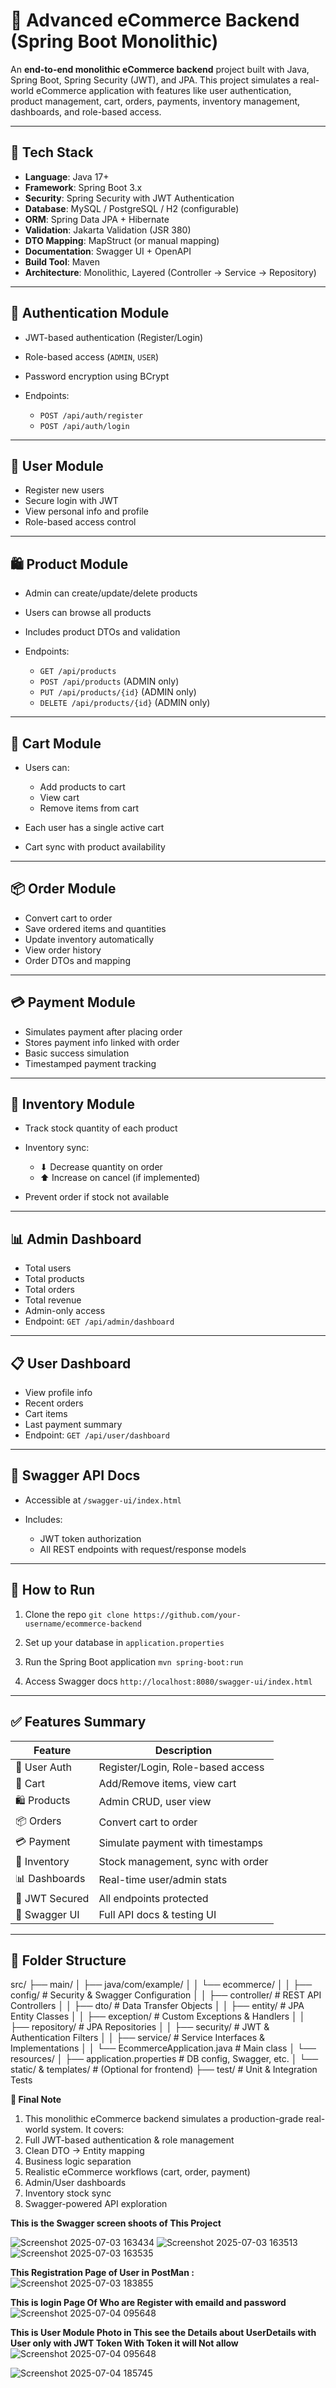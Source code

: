 # 🛒 Advanced eCommerce Backend (Spring Boot Monolithic)

An **end-to-end monolithic eCommerce backend** project built with Java, Spring Boot, Spring Security (JWT), and JPA. This project simulates a real-world eCommerce application with features like user authentication, product management, cart, orders, payments, inventory management, dashboards, and role-based access.

---

## 🔧 Tech Stack

* **Language**: Java 17+
* **Framework**: Spring Boot 3.x
* **Security**: Spring Security with JWT Authentication
* **Database**: MySQL / PostgreSQL / H2 (configurable)
* **ORM**: Spring Data JPA + Hibernate
* **Validation**: Jakarta Validation (JSR 380)
* **DTO Mapping**: MapStruct (or manual mapping)
* **Documentation**: Swagger UI + OpenAPI
* **Build Tool**: Maven
* **Architecture**: Monolithic, Layered (Controller → Service → Repository)

---

## 🔐 Authentication Module

* JWT-based authentication (Register/Login)
* Role-based access (`ADMIN`, `USER`)
* Password encryption using BCrypt
* Endpoints:

  * `POST /api/auth/register`
  * `POST /api/auth/login`

---

## 👤 User Module

* Register new users
* Secure login with JWT
* View personal info and profile
* Role-based access control

---

## 🛍️ Product Module

* Admin can create/update/delete products
* Users can browse all products
* Includes product DTOs and validation
* Endpoints:

  * `GET /api/products`
  * `POST /api/products` (ADMIN only)
  * `PUT /api/products/{id}` (ADMIN only)
  * `DELETE /api/products/{id}` (ADMIN only)

---

## 🛒 Cart Module

* Users can:

  * Add products to cart
  * View cart
  * Remove items from cart
* Each user has a single active cart
* Cart sync with product availability

---

## 📦 Order Module

* Convert cart to order
* Save ordered items and quantities
* Update inventory automatically
* View order history
* Order DTOs and mapping

---

## 💳 Payment Module

* Simulates payment after placing order
* Stores payment info linked with order
* Basic success simulation
* Timestamped payment tracking

---

## 🧮 Inventory Module

* Track stock quantity of each product
* Inventory sync:

  * ⬇ Decrease quantity on order
  * ⬆ Increase on cancel (if implemented)
* Prevent order if stock not available

---

## 📊 Admin Dashboard

* Total users
* Total products
* Total orders
* Total revenue
* Admin-only access
* Endpoint: `GET /api/admin/dashboard`

---

## 📋 User Dashboard

* View profile info
* Recent orders
* Cart items
* Last payment summary
* Endpoint: `GET /api/user/dashboard`

---

## 🧾 Swagger API Docs

* Accessible at `/swagger-ui/index.html`
* Includes:

  * JWT token authorization
  * All REST endpoints with request/response models

---

## 🚀 How to Run

1. Clone the repo
   `git clone https://github.com/your-username/ecommerce-backend`

2. Set up your database in `application.properties`

3. Run the Spring Boot application
   `mvn spring-boot:run`

4. Access Swagger docs
   `http://localhost:8080/swagger-ui/index.html`

---

## ✅ Features Summary

| Feature        | Description                       |
| -------------- | --------------------------------- |
| 🧍 User Auth   | Register/Login, Role-based access |
| 🛒 Cart        | Add/Remove items, view cart       |
| 🛍️ Products   | Admin CRUD, user view             |
| 📦 Orders      | Convert cart to order             |
| 💳 Payment     | Simulate payment with timestamps  |
| 🧮 Inventory   | Stock management, sync with order |
| 📊 Dashboards  | Real-time user/admin stats        |
| 🔐 JWT Secured | All endpoints protected           |
| 📖 Swagger UI  | Full API docs & testing UI        |

---

## 📂 Folder Structure

src/
├── main/
│   ├── java/com/example/
│   │   └── ecommerce/
│   │       ├── config/                # Security & Swagger Configuration
│   │       ├── controller/            # REST API Controllers
│   │       ├── dto/                   # Data Transfer Objects
│   │       ├── entity/                # JPA Entity Classes
│   │       ├── exception/             # Custom Exceptions & Handlers
│   │       ├── repository/            # JPA Repositories
│   │       ├── security/              # JWT & Authentication Filters
│   │       ├── service/               # Service Interfaces & Implementations
│   │       └── EcommerceApplication.java  # Main class
│   └── resources/
│       ├── application.properties     # DB config, Swagger, etc.
│       └── static/ & templates/       # (Optional for frontend)
├── test/                              # Unit & Integration Tests



**📌 Final Note**

1. This monolithic eCommerce backend simulates a production-grade real-world system. It covers:
2. Full JWT-based authentication & role management
3. Clean DTO → Entity mapping
4. Business logic separation
5. Realistic eCommerce workflows (cart, order, payment)
6. Admin/User dashboards
7. Inventory stock sync
8. Swagger-powered API exploration

**This is the Swagger screen shoots of This Project**

![Screenshot 2025-07-03 163434](https://github.com/user-attachments/assets/93c0ea23-a873-463e-8309-15bc974384b4)
![Screenshot 2025-07-03 163513](https://github.com/user-attachments/assets/31fb09f1-3e5f-4f02-ad68-ce7b02f0540e)
![Screenshot 2025-07-03 163535](https://github.com/user-attachments/assets/3b62ba9f-ee0a-452f-98f4-3d071690be4a)

**This Registration Page of User in PostMan :**
![Screenshot 2025-07-03 183855](https://github.com/user-attachments/assets/3e9bf18d-f3c1-4890-8953-88aaf5224e91)

**This is login Page Of Who are Register with emaild and password**
![Screenshot 2025-07-04 095648](https://github.com/user-attachments/assets/b6b26a91-00ee-4a35-9980-d3e425c518c7)

**This is User Module Photo in This see the Details about UserDetails with User only with JWT Token With Token it will Not allow**
![Screenshot 2025-07-04 095648](https://github.com/user-attachments/assets/0d94a33c-a6f0-4af6-bfdb-2bc94064d12e)


![Screenshot 2025-07-04 185745](https://github.com/user-attachments/assets/0214b42d-8937-4893-9643-65e485992c54)















